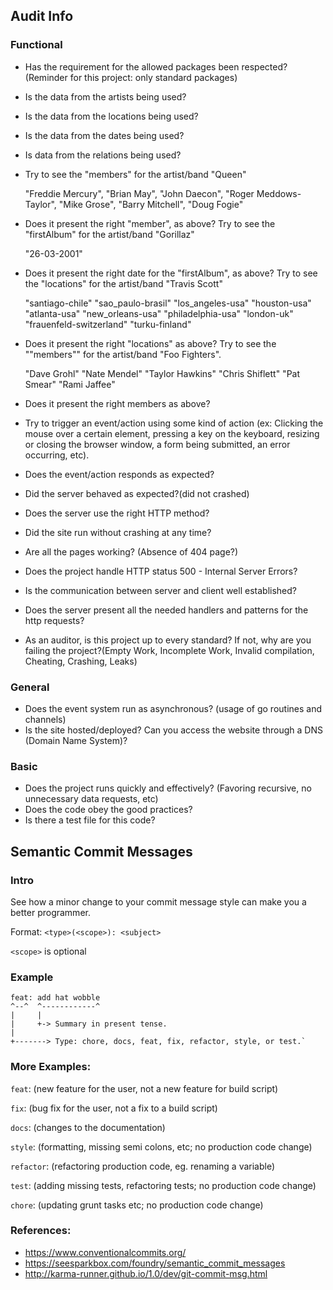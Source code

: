 
## Audit Info
### Functional

* Has the requirement for the allowed packages been respected? (Reminder for this project: only standard packages)
* Is the data from the artists being used?
* Is the data from the locations being used?
* Is the data from the dates being used?
* Is data from the relations being used?
* Try to see the "members" for the artist/band "Queen"


    "Freddie Mercury",
    "Brian May",
    "John Daecon",
    "Roger Meddows-Taylor",
    "Mike Grose",
    "Barry Mitchell",
    "Doug Fogie"

* Does it present the right "member", as above?
Try to see the "firstAlbum" for the artist/band "Gorillaz"

    "26-03-2001"

* Does it present the right date for the "firstAlbum", as above?
Try to see the "locations" for the artist/band "Travis Scott"


    "santiago-chile"
    "sao_paulo-brasil"
    "los_angeles-usa"
    "houston-usa"
    "atlanta-usa"
    "new_orleans-usa"
    "philadelphia-usa"
    "london-uk"
    "frauenfeld-switzerland"
    "turku-finland"

* Does it present the right "locations" as above?
Try to see the ""members"" for the artist/band "Foo Fighters".


    "Dave Grohl"
    "Nate Mendel"
    "Taylor Hawkins"
    "Chris Shiflett"
    "Pat Smear"
    "Rami Jaffee"

* Does it present the right members as above?
* Try to trigger an event/action using some kind of action (ex: Clicking the mouse over a certain element, pressing a key on the keyboard, resizing or closing the browser window, a form being submitted, an error occurring, etc).
* Does the event/action responds as expected?
* Did the server behaved as expected?(did not crashed)
* Does the server use the right HTTP method?
* Did the site run without crashing at any time?
* Are all the pages working? (Absence of 404 page?)
* Does the project handle HTTP status 500 - Internal Server Errors?
* Is the communication between server and client well established?
* Does the server present all the needed handlers and patterns for the http requests?
* As an auditor, is this project up to every standard? If not, why are you failing the project?(Empty Work, Incomplete Work, Invalid compilation, Cheating, Crashing, Leaks)

### General

* Does the event system run as asynchronous? (usage of go routines and channels)
* Is the site hosted/deployed? Can you access the website through a DNS (Domain Name System)?

### Basic

* Does the project runs quickly and effectively? (Favoring recursive, no unnecessary data requests, etc)
* Does the code obey the good practices?
* Is there a test file for this code?

##

## Semantic Commit Messages

### Intro

See how a minor change to your commit message style can make you a better programmer.

Format: `<type>(<scope>): <subject>`

`<scope>` is optional

### Example

    feat: add hat wobble
    ^--^  ^------------^
    |     |
    |     +-> Summary in present tense.
    |
    +-------> Type: chore, docs, feat, fix, refactor, style, or test.`

### More Examples:

`feat`: (new feature for the user, not a new feature for build script)

`fix`: (bug fix for the user, not a fix to a build script)

`docs`: (changes to the documentation)

`style`: (formatting, missing semi colons, etc; no production code change)

`refactor`: (refactoring production code, eg. renaming a variable)

`test`: (adding missing tests, refactoring tests; no production code change)

`chore`: (updating grunt tasks etc; no production code change)

### References:

* https://www.conventionalcommits.org/
* https://seesparkbox.com/foundry/semantic_commit_messages
* http://karma-runner.github.io/1.0/dev/git-commit-msg.html
